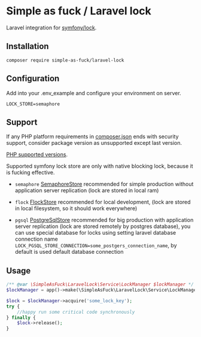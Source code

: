 # Simple as fuck / Laravel lock

Laravel integration for [symfony/lock](https://symfony.com/doc/current/components/lock.html).

## Installation

```console
composer require simple-as-fuck/laravel-lock
```

## Configuration

Add into your .env_example and configure your environment on server.

```dotenv
LOCK_STORE=semaphore
```

## Support

If any PHP platform requirements in [composer.json](../composer.json) ends with security support,
consider package version as unsupported except last version.

[PHP supported versions](https://www.php.net/supported-versions.php).

Supported symfony lock store are only with native blocking lock, because it is fucking effective.

- `semaphore` [SemaphoreStore](https://symfony.com/doc/current/components/lock.html#semaphorestore)
recommended for simple production without application server replication (lock are stored in local ram)

- `flock` [FlockStore](https://symfony.com/doc/current/components/lock.html#id3)
recommended for local development, (lock are stored in local filesystem, so it should work everywhere)

- `pgsql` [PostgreSqlStore](https://symfony.com/doc/current/components/lock.html#postgresqlstore)
recommended for big production with application server replication
(lock are stored remotely by postgres database),
you can use special database for locks using setting laravel database connection name
`LOCK_PGSQL_STORE_CONNECTION=some_postgers_connection_name`, by default is used default database connection

## Usage

```php
/** @var \SimpleAsFuck\LaravelLock\Service\LockManager $lockManager */
$lockManager = app()->make(\SimpleAsFuck\LaravelLock\Service\LockManager::class);

$lock = $lockManager->acquire('some_lock_key');
try {
    //happy run some critical code synchronously
} finally {
    $lock->release();
}
```

